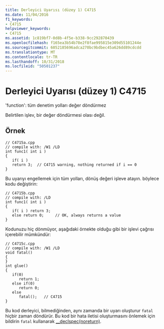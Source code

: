 ```yaml
---
title: Derleyici Uyarısı (düzey 1) C4715
ms.date: 11/04/2016
f1_keywords:
- C4715
helpviewer_keywords:
- C4715
ms.assetid: 1c819bf7-0d8b-4f5e-b338-9cc292870439
ms.openlocfilehash: f165ea3b54b78e2f8fae995815e309d55101244e
ms.sourcegitcommit: 6052185696adca270bc9bdbec45a626dd89cdcdd
ms.translationtype: MT
ms.contentlocale: tr-TR
ms.lasthandoff: 10/31/2018
ms.locfileid: "50501237"
---
```

# <a name="compiler-warning-level-1-c4715"></a>Derleyici Uyarısı (düzey 1) C4715

'function': tüm denetim yolları değer döndürmez

Belirtilen işlev, bir değer döndürmesi olası değil.

## <a name="example"></a>Örnek

```
// C4715a.cpp
// compile with: /W1 /LD
int func1( int i )
{
   if( i )
   return 3;  // C4715 warning, nothing returned if i == 0
}
```

Bu uyarıyı engellemek için tüm yolları, dönüş değeri işleve atayın. böylece kodu değiştirin:

```
// C4715b.cpp
// compile with: /LD
int func1( int i )
{
   if( i ) return 3;
   else return 0;     // OK, always returns a value
}
```

Kodunuzu hiç dönmüyor, aşağıdaki örnekte olduğu gibi bir işlevi çağrısı içerebilir mümkündür:

```
// C4715c.cpp
// compile with: /W1 /LD
void fatal()
{
}
int glue()
{
   if(0)
      return 1;
   else if(0)
      return 0;
   else
      fatal();   // C4715
}
```

Bu kod derleyici, bilmediğinden, aynı zamanda bir uyarı oluşturur `fatal` hiçbir zaman döndürür. Bu kod bir hata iletisi oluşturmasını önlemek için bildirin `fatal` kullanarak [__declspec(noreturn)](../../cpp/noreturn.md).